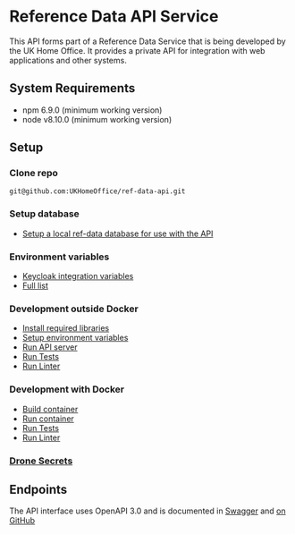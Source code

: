 # Reference Data API Service

This API forms part of a Reference Data Service that is being developed by the UK Home Office. It provides a private API for integration with web applications and other systems.

## System Requirements

- npm 6.9.0 (minimum working version)
- node v8.10.0 (minimum working version)

## Setup

### Clone repo
```
git@github.com:UKHomeOffice/ref-data-api.git
```

### Setup database
* [Setup a local ref-data database for use with the API](docs/setup.md#setup-a-local-ref-data-database-for-use-with-the-api)

### Environment variables
* [Keycloak integration variables](docs/environment-variables.md#required-environment-variables-for-integration-with-keycloak)
* [Full list](docs/environment-variables.md#full-list-of-environment-variables)

### Development outside Docker
* [Install required libraries](docs/development.md#install-project-dependencies)
* [Setup environment variables](docs/environment-variables.md)
* [Run API server](docs/development.md#run-the-api-server)
* [Run Tests](docs/development.md#running-tests)
* [Run Linter](docs/development.md#running-linter)

### Development with Docker
* [Build container](docs/development-docker.md#build-the-docker-container)
* [Run container](docs/development-docker.md#run-the-docker-container)
* [Run Tests](docs/development-docker.md#run-tests)
* [Run Linter](docs/development-docker.md#run-linter)

### [Drone Secrets](docs/drone-secrets.md)

## Endpoints

The API interface uses OpenAPI 3.0 and is documented in [Swagger](https://api-spec.dev.refdata.homeoffice.gov.uk) and [on GitHub](https://github.com/UKHomeOffice/reference-data-governance-api-spec)

